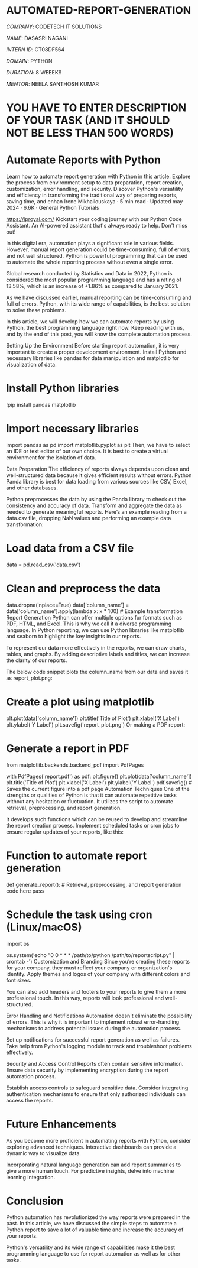 # AUTOMATED-REPORT-GENERATION

*COMPANY*: CODETECH IT SOLUTIONS

*NAME*: DASASRI NAGANI

*INTERN ID*: CT08DF564 

*DOMAIN*: PYTHON

*DURATION*: 8 WEEEKS

*MENTOR*: NEELA SANTHOSH KUMAR

# YOU HAVE TO ENTER DESCRIPTION OF YOUR TASK (AND IT SHOULD NOT BE LESS THAN 500 WORDS)

# Automate Reports with Python
Learn how to automate report generation with Python in this article. Explore the process from environment setup to data preparation, report creation, customization, error handling, and security. Discover Python's versatility and efficiency in transforming the traditional way of preparing reports, saving time, and enhan
  Irene Mikhailouskaya ·  5 min read · Updated may 2024 ·  6.6K · General Python Tutorials

https://iproyal.com/
Kickstart your coding journey with our Python Code Assistant. An AI-powered assistant that's always ready to help. Don't miss out!

In this digital era, automation plays a significant role in various fields. However, manual report generation could be time-consuming, full of errors, and not well structured. Python is powerful programming that can be used to automate the whole reporting process without even a single error. 

Global research conducted by Statistics and Data in 2022, Python is considered the most popular programming language and has a rating of 13.58%, which is an increase of +1.86% as compared to January 2021. 

As we have discussed earlier, manual reporting can be time-consuming and full of errors. Python, with its wide range of capabilities, is the best solution to solve these problems.

In this article, we will develop how we can automate reports by using Python, the best programming language right now. Keep reading with us, and by the end of this post, you will know the complete automation process. 

Setting Up the Environment
Before starting report automation, it is very important to create a proper development environment. Install Python and necessary libraries like pandas for data manipulation and matplotlib for visualization of data. 

# Install Python libraries
!pip install pandas matplotlib

# Import necessary libraries
import pandas as pd
import matplotlib.pyplot as plt
Then, we have to select an IDE or text editor of our own choice. It is best to create a virtual environment for the isolation of data. 

Data Preparation
The efficiency of reports always depends upon clean and well-structured data because it gives efficient results without errors. Python Panda library is best for data loading from various sources like CSV, Excel, and other databases.

Python preprocesses the data by using the Panda library to check out the consistency and accuracy of data. Transform and aggregate the data as needed to generate meaningful reports. Here’s an example reading from a data.csv file, dropping NaN values and performing an example data transformation:

# Load data from a CSV file
data = pd.read_csv('data.csv')


# Clean and preprocess the data
data.dropna(inplace=True)
data['column_name'] = data['column_name'].apply(lambda x: x * 100)  # Example transformation
Report Generation
Python can offer multiple options for formats such as PDF, HTML, and Excel. This is why we call it a diverse programming language. In Python reporting, we can use Python libraries like matplotlib and seaborn to highlight the key insights in our reports. 

To represent our data more effectively in the reports, we can draw charts, tables, and graphs. By adding descriptive labels and titles, we can increase the clarity of our reports. 

The below code snippet plots the column_name from our data and saves it as report_plot.png:

# Create a plot using matplotlib
plt.plot(data['column_name'])
plt.title('Title of Plot')
plt.xlabel('X Label')
plt.ylabel('Y Label')
plt.savefig('report_plot.png')
Or making a PDF report:

# Generate a report in PDF
from matplotlib.backends.backend_pdf import PdfPages

with PdfPages('report.pdf') as pdf:
    plt.figure()
    plt.plot(data['column_name'])
    plt.title('Title of Plot')
    plt.xlabel('X Label')
    plt.ylabel('Y Label')
    pdf.savefig()  # Saves the current figure into a pdf page
Automation Techniques
One of the strengths or qualities of Python is that it can automate repetitive tasks without any hesitation or fluctuation. It utilizes the script to automate retrieval, preprocessing, and report generation. 

It develops such functions which can be reused to develop and streamline the report creation process. Implement scheduled tasks or cron jobs to ensure regular updates of your reports, like this:

# Function to automate report generation
def generate_report():
    # Retrieval, preprocessing, and report generation code here
    pass

# Schedule the task using cron (Linux/macOS)
import os

os.system('echo "0 0 * * * /path/to/python /path/to/reportscript.py" | crontab -')
Customization and Branding
Since you’re creating these reports for your company, they must reflect your company or organization's identity. Apply themes and logos of your company with different colors and font sizes. 

You can also add headers and footers to your reports to give them a more professional touch. In this way, reports will look professional and well-structured. 

Error Handling and Notifications
Automation doesn't eliminate the possibility of errors. This is why it is important to implement robust error-handling mechanisms to address potential issues during the automation process. 

Set up notifications for successful report generation as well as failures. Take help from Python's logging module to track and troubleshoot problems effectively.

Security and Access Control
Reports often contain sensitive information. Ensure data security by implementing encryption during the report automation process. 

Establish access controls to safeguard sensitive data. Consider integrating authentication mechanisms to ensure that only authorized individuals can access the reports.

# Future Enhancements
As you become more proficient in automating reports with Python, consider exploring advanced techniques. Interactive dashboards can provide a dynamic way to visualize data. 

Incorporating natural language generation can add report summaries to give a more human touch. For predictive insights, delve into machine learning integration.

# Conclusion
Python automation has revolutionized the way reports were prepared in the past. In this article, we have discussed the simple steps to automate a Python report to save a lot of valuable time and increase the accuracy of your reports. 

Python's versatility and its wide range of capabilities make it the best programming language to use for report automation as well as for other tasks. 

